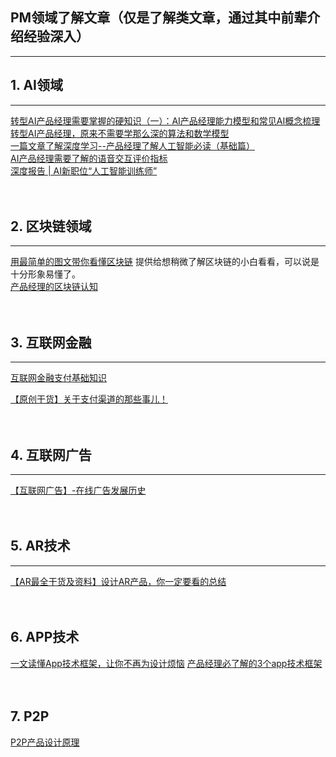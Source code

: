 
## PM领域了解文章（仅是了解类文章，通过其中前辈介绍经验深入）

-----

## 1. AI领域
---------
[转型AI产品经理需要掌握的硬知识（一）：AI产品经理能力模型和常见AI概念梳理](http://coffee.pmcaff.com/article/1163514880930944/pmcaff?utm_source=search)
<br/>
[转型AI产品经理，原来不需要学那么深的算法和数学模型](http://coffee.pmcaff.com/article/12445)
<br/>
[一篇文章了解深度学习--产品经理了解人工智能必读（基础篇）](http://coffee.pmcaff.com/article/13742)
<br/>
[ AI产品经理需要了解的语音交互评价指标](http://coffee.pmcaff.com/article/12251)
<br/>
[深度报告 | AI新职位“人工智能训练师”](http://coffee.pmcaff.com/article/14087)
<br/>
<br/>
<br/>



## 2. 区块链领域
-----------
[用最简单的图文带你看懂区块链](http://coffee.pmcaff.com/article/13060) 提供给想稍微了解区块链的小白看看，可以说是十分形象易懂了。
<br/>
[产品经理的区块链认知](http://coffee.pmcaff.com/article/1232479279394944/pmcaff?utm_source=forum)
<br/>
<br/>
<br/>



## 3. 互联网金融
----------
[互联网金融支付基础知识](http://www.woshipm.com/it/538375.html)
<br/>

[【原创干货】关于支付渠道的那些事儿！](http://coffee.pmcaff.com/article/12793)
<br/>
<br/>
<br/>


## 4. 互联网广告
--------
[【互联网广告】-在线广告发展历史](http://coffee.pmcaff.com/article/1481419025778816/pmcaff?utm_source=forum)
<br/>
<br/>
<br/>


## 5. AR技术
----------
[【AR最全干货及资料】设计AR产品，你一定要看的总结](http://coffee.pmcaff.com/article/875767906021504/pmcaff?utm_source=forum&from=profile)
<br/>
<br/>
<br/>


## 6. APP技术
[一文读懂App技术框架，让你不再为设计烦恼](http://coffee.pmcaff.com/article/14130)
[产品经理必了解的3个app技术框架](http://www.ipmtalk.com/article-detail/600.html)
<br/>
<br/>
<br/>

## 7. P2P
[P2P产品设计原理](http://www.ipmtalk.com/article-detail/115.html)
<br/>
<br/>
<br/>
